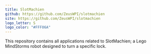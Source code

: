 ```yaml
---
title: SlotMachien
github: https://github.com/ZeusWPI/slotmachien
site: https://github.com/ZeusWPI/slotmachien
logo_letter: S
logo_color: "#FFF06A"
---
```


This repository contains all applications related to SlotMachien; a Lego MindStorms robot designed to turn a specific lock.
